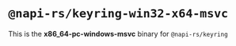 # `@napi-rs/keyring-win32-x64-msvc`

This is the **x86_64-pc-windows-msvc** binary for `@napi-rs/keyring`

